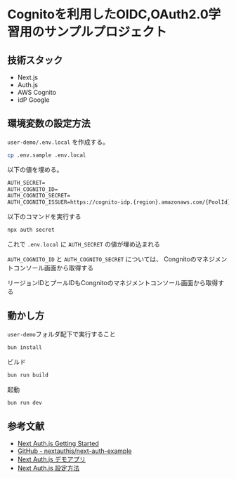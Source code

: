 # Cognitoを利用したOIDC,OAuth2.0学習用のサンプルプロジェクト

## 技術スタック
- Next.js
- Auth.js
- AWS Cognito
- idP Google

## 環境変数の設定方法

`user-demo/.env.local` を作成する。

```bash
cp .env.sample .env.local
```

以下の値を埋める。

```txt
AUTH_SECRET=
AUTH_COGNITO_ID=
AUTH_COGNITO_SECRET=
AUTH_COGNITO_ISSUER=https://cognito-idp.{region}.amazonaws.com/{PoolId}
```

以下のコマンドを実行する

```bash
npx auth secret
```

これで `.env.local` に `AUTH_SECRET` の値が埋め込まれる

`AUTH_COGNITO_ID` と `AUTH_COGNITO_SECRET` については、 Congnitoのマネジメントコンソール画面から取得する

リージョンIDとプールIDもCongnitoのマネジメントコンソール画面から取得する

## 動かし方

`user-demo`フォルダ配下で実行すること

```bash
bun install
```

ビルド

```bash
bun run build
```

起動

```bash
bun run dev
```

## 参考文献
- [Next Auth.js Getting Started](https://next-auth.js.org/getting-started/example)
- [GitHub - nextauthjs/next-auth-example](https://github.com/nextauthjs/next-auth-example)
- [Next Auth.js デモアプリ](https://next-auth-example.vercel.app/)
- [Next Auth.js 設定方法](https://next-auth.js.org/configuration/initialization)